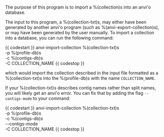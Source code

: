 The purpose of this program is to import a %(collection)s into an anvi'o database.

The input to this program, a %(collection-txt)s, may either have been generated by another anvi'o program (such as %(anvi-export-collection)s), or may have been generated by the user manually. To import a collection into a database, you can run the following command:

{{ codestart }}
anvi-import-collection %(collection-txt)s \
                       -p %(profile-db)s \
                       -c %(contigs-db)s \
                       -C COLLECTION_NAME
{{ codestop }}

which would import the collection described in the input file formatted as a %(collection-txt)s into the %(profile-db)s with the name `COLLECTION_NAME`.

If your %(collection-txt)s describes contig names rather than split names, you will likely get an anvi'o error. You can fix that by adding the flag `--contigs-mode` to your command:

{{ codestart }}
anvi-import-collection %(collection-txt)s \
                       -p %(profile-db)s \
                       -c %(contigs-db)s \
                       --contigs-mode \
                       -C COLLECTION_NAME
{{ codestop }}

